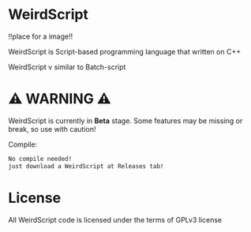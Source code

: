# WeirdScript

!!place for a image!!

WeirdScript is Script-based programming language that written on C++

WeirdScript v similar to Batch-script

# ⚠️ WARNING ⚠️

WeirdScript is currently in **Beta** stage. Some features may be missing or break, so use with caution!

Compile:

```bash
No compile needed!
just download a WeirdScript at Releases tab!
```
# License

All WeirdScript code is licensed under the terms of GPLv3 license
